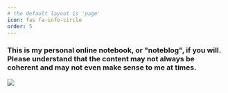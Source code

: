 ```yaml
---
# the default layout is 'page'
icon: fas fa-info-circle
order: 5
---
```


### This is my personal online notebook, or "noteblog", if you will. Please understand that the content may not always be coherent and may not even make sense to me at times.

![](https://free-images.com/lg/2c44/phrases_scribble_message_limit.jpg)